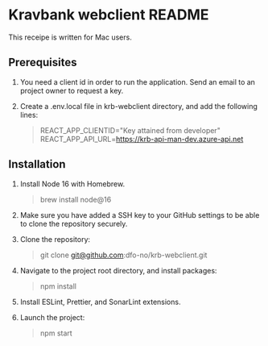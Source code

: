 # Kravbank webclient README

This receipe is written for Mac users.

## Prerequisites

1. You need a client id in order to run the application. Send an email to an project owner to request a key.
2. Create a .env.local file in krb-webclient directory, and add the following lines:

   > REACT_APP_CLIENTID="Key attained from developer"
   > REACT_APP_API_URL=https://krb-api-man-dev.azure-api.net

## Installation

1. Install Node 16 with Homebrew.

   > brew install node@16

2. Make sure you have added a SSH key to your GitHub settings to be able to clone the repository securely.
3. Clone the repository:

   > git clone git@github.com:dfo-no/krb-webclient.git

4. Navigate to the project root directory, and install packages:

   > npm install

5. Install ESLint, Prettier, and SonarLint extensions.
6. Launch the project:

   > npm start
